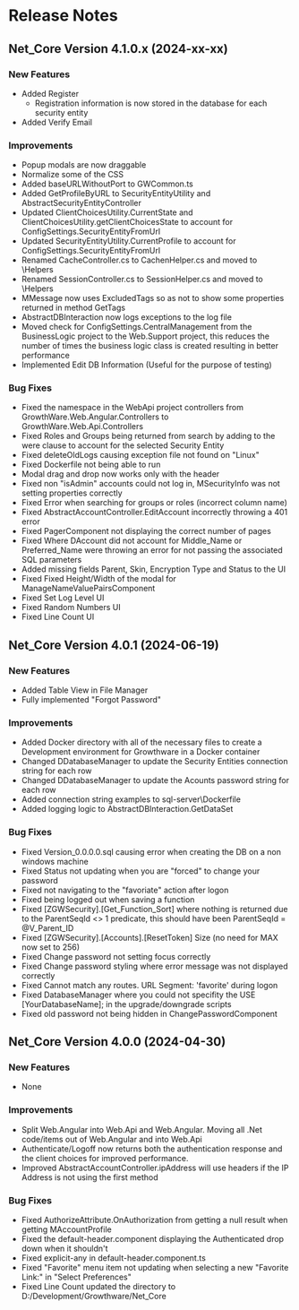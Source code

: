 # Release Notes

## Net_Core Version 4.1.0.x (2024-xx-xx)

### New Features
- Added Register
    - Registration information is now stored in the database for each security entity
- Added Verify Email

### Improvements
- Popup modals are now draggable
- Normalize some of the CSS
- Added baseURLWithoutPort to GWCommon.ts
- Added GetProfileByURL to SecurityEntityUtility and AbstractSecurityEntityController
- Updated ClientChoicesUtility.CurrentState and ClientChoicesUtility.getClientChoicesState to account for ConfigSettings.SecurityEntityFromUrl
- Updated SecurityEntityUtility.CurrentProfile to account for ConfigSettings.SecurityEntityFromUrl
- Renamed CacheController.cs to CachenHelper.cs and moved to \Helpers
- Renamed SessionController.cs to SessionHelper.cs and moved to \Helpers
- MMessage now uses ExcludedTags so as not to show some properties returned in method GetTags
- AbstractDBInteraction now logs exceptions to the log file
- Moved check for ConfigSettings.CentralManagement from the BusinessLogic project to the Web.Support project, this reduces the number of times the business logic class is created resulting in better performance
- Implemented Edit DB Information (Useful for the purpose of testing)

### Bug Fixes
- Fixed the namespace in the WebApi project controllers from GrowthWare.Web.Angular.Controllers to GrowthWare.Web.Api.Controllers
- Fixed Roles and Groups being returned from search by adding to the were clause to account for the selected Security Entity
- Fixed deleteOldLogs causing exception file not found on "Linux"
- Fixed Dockerfile not being able to run
- Modal drag and drop now works only with the header
- Fixed non "isAdmin" accounts could not log in, MSecurityInfo was not setting properties correctly
- Fixed Error when searching for groups or roles (incorrect column name)
- Fixed AbstractAccountController.EditAccount incorrectly throwing a 401 error
- Fixed PagerComponent not displaying the correct number of pages
- Fixed Where DAccount did not account for Middle_Name or Preferred_Name were throwing an error for not passing the associated SQL parameters
- Added missing fields Parent, Skin, Encryption Type and Status to the UI
- Fixed Fixed Height/Width of the modal for ManageNameValuePairsComponent
- Fixed Set Log Level UI
- Fixed Random Numbers UI
- Fixed Line Count UI

## Net_Core Version 4.0.1 (2024-06-19)

### New Features
- Added Table View in File Manager
- Fully implemented "Forgot Password"

### Improvements
- Added Docker directory with all of the necessary files to create a Development environment for Growthware in a Docker container
- Changed DDatabaseManager to update the Security Entities connection string for each row
- Changed DDatabaseManager to update the Acounts password string for each row
- Added connection string examples to sql-server\Dockerfile
- Added logging logic to AbstractDBInteraction.GetDataSet

### Bug Fixes
- Fixed Version_0.0.0.0.sql causing error when creating the DB on a non windows machine
- Fixed Status not updating when you are "forced" to change your password
- Fixed not navigating to the "favoriate" action after logon
- Fixed being logged out when saving a function
- Fixed [ZGWSecurity].[Get_Function_Sort] where nothing is returned due to the ParentSeqId <> 1 predicate, this should have been ParentSeqId = @V_Parent_ID
- Fixed [ZGWSecurity].[Accounts].[ResetToken] Size (no need for MAX now set to 256)
- Fixed Change password not setting focus correctly
- Fixed Change password styling where error message was not displayed correctly
- Fixed Cannot match any routes. URL Segment: 'favorite' during logon
- Fixed DatabaseManager where you could not specifity the USE [YourDatabaseName]; in the upgrade/downgrade scripts
- Fixed old password not being hidden in ChangePasswordComponent

## Net_Core Version 4.0.0 (2024-04-30)

### New Features
- None

### Improvements
- Split Web.Angular into Web.Api and Web.Angular.  Moving all .Net code/items out of Web.Angular and into Web.Api
- Authenticate/Logoff now returns both the authentication response and the client choices for improved performance.
- Improved AbstractAccountController.ipAddress will use headers if the IP Address is not using the first method

### Bug Fixes
- Fixed AuthorizeAttribute.OnAuthorization from getting a null result when getting MAccountProfile
- Fixed the default-header.component displaying the Authenticated drop down when it shouldn't
- Fixed explicit-any in default-header.component.ts
- Fixed "Favorite" menu item not updating when selecting a new "Favorite Link:" in "Select Preferences"
- Fixed Line Count updated the directory to D:/Development/Growthware/Net_Core
